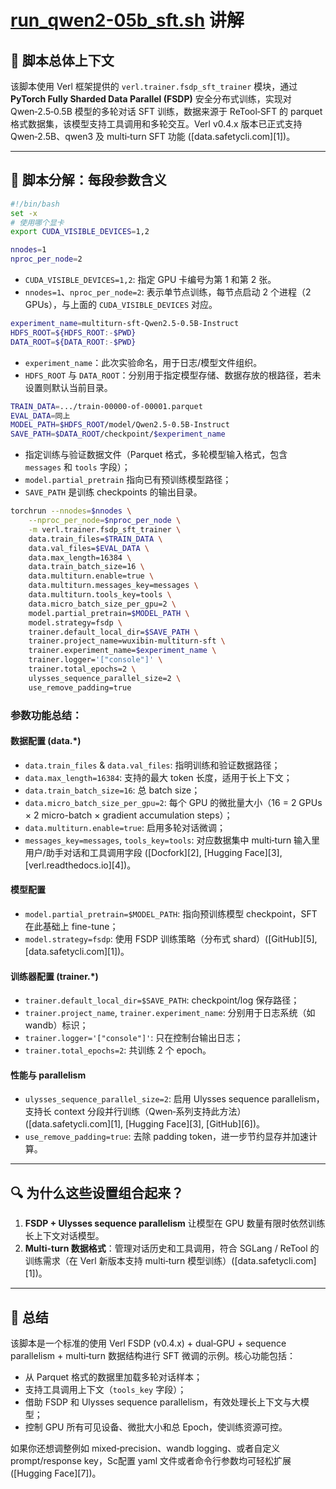 # [run_qwen2-05b_sft.sh](run_qwen2-05b_sft.sh) 讲解

## 🚀 脚本总体上下文

该脚本使用 Verl 框架提供的 `verl.trainer.fsdp_sft_trainer` 模块，通过**PyTorch Fully Sharded Data Parallel (FSDP)** 安全分布式训练，实现对 Qwen‑2.5‑0.5B 模型的多轮对话 SFT 训练，数据来源于 ReTool‑SFT 的 parquet 格式数据集，该模型支持工具调用和多轮交互。Verl v0.4.x 版本已正式支持 Qwen‑2.5B、qwen3 及 multi‑turn SFT 功能 ([data.safetycli.com][1])。

---

## 🎯 脚本分解：每段参数含义

```bash
#!/bin/bash
set -x
# 使用哪个显卡
export CUDA_VISIBLE_DEVICES=1,2

nnodes=1
nproc_per_node=2
```

* `CUDA_VISIBLE_DEVICES=1,2`: 指定 GPU 卡编号为第 1 和第 2 张。
* `nnodes=1`、`nproc_per_node=2`: 表示单节点训练，每节点启动 2 个进程（2 GPUs），与上面的 `CUDA_VISIBLE_DEVICES` 对应。

```bash
experiment_name=multiturn-sft-Qwen2.5-0.5B-Instruct
HDFS_ROOT=${HDFS_ROOT:-$PWD}
DATA_ROOT=${DATA_ROOT:-$PWD}
```

* `experiment_name`：此次实验命名，用于日志/模型文件组织。
* `HDFS_ROOT` 与 `DATA_ROOT`：分别用于指定模型存储、数据存放的根路径，若未设置则默认当前目录。

```bash
TRAIN_DATA=.../train‑00000‑of‑00001.parquet
EVAL_DATA=同上
MODEL_PATH=$HDFS_ROOT/model/Qwen2.5-0.5B-Instruct
SAVE_PATH=$DATA_ROOT/checkpoint/$experiment_name
```

* 指定训练与验证数据文件（Parquet 格式，多轮模型输入格式，包含 `messages` 和 `tools` 字段）；
* `model.partial_pretrain` 指向已有预训练模型路径；
* `SAVE_PATH` 是训练 checkpoints 的输出目录。

```bash
torchrun --nnodes=$nnodes \
    --nproc_per_node=$nproc_per_node \
    -m verl.trainer.fsdp_sft_trainer \
    data.train_files=$TRAIN_DATA \
    data.val_files=$EVAL_DATA \
    data.max_length=16384 \
    data.train_batch_size=16 \
    data.multiturn.enable=true \
    data.multiturn.messages_key=messages \
    data.multiturn.tools_key=tools \
    data.micro_batch_size_per_gpu=2 \
    model.partial_pretrain=$MODEL_PATH \
    model.strategy=fsdp \
    trainer.default_local_dir=$SAVE_PATH \
    trainer.project_name=wuxibin-multiturn-sft \
    trainer.experiment_name=$experiment_name \
    trainer.logger='["console"]' \
    trainer.total_epochs=2 \
    ulysses_sequence_parallel_size=2 \
    use_remove_padding=true
```

### 参数功能总结：

#### **数据配置 (data.\*)**

* `data.train_files` & `data.val_files`: 指明训练和验证数据路径；
* `data.max_length=16384`: 支持的最大 token 长度，适用于长上下文；
* `data.train_batch_size=16`: 总 batch size；
* `data.micro_batch_size_per_gpu=2`: 每个 GPU 的微批量大小（16 = 2 GPUs × 2 micro-batch × gradient accumulation steps）；
* `data.multiturn.enable=true`: 启用多轮对话微调；
* `messages_key=messages`, `tools_key=tools`: 对应数据集中 multi‑turn 输入里用户/助手对话和工具调用字段 ([Docfork][2], [Hugging Face][3], [verl.readthedocs.io][4])。

#### **模型配置**

* `model.partial_pretrain=$MODEL_PATH`: 指向预训练模型 checkpoint，SFT 在此基础上 fine-tune；
* `model.strategy=fsdp`: 使用 FSDP 训练策略（分布式 shard）([GitHub][5], [data.safetycli.com][1])。

#### **训练器配置 (trainer.\*)**

* `trainer.default_local_dir=$SAVE_PATH`: checkpoint/log 保存路径；
* `trainer.project_name`, `trainer.experiment_name`: 分别用于日志系统（如 wandb）标识；
* `trainer.logger='["console"]'`: 只在控制台输出日志；
* `trainer.total_epochs=2`: 共训练 2 个 epoch。

#### **性能与 parallelism**

* `ulysses_sequence_parallel_size=2`: 启用 Ulysses sequence parallelism，支持长 context 分段并行训练（Qwen‑系列支持此方法）([data.safetycli.com][1], [Hugging Face][3], [GitHub][6])。
* `use_remove_padding=true`: 去除 padding token，进一步节约显存并加速计算。

---

## 🔍 为什么这些设置组合起来？

1. **FSDP + Ulysses sequence parallelism** 让模型在 GPU 数量有限时依然训练长上下文对话模型。
2. **Multi-turn 数据格式**：管理对话历史和工具调用，符合 SGLang / ReTool 的训练需求（在 Verl 新版本支持 multi‑turn 模型训练）([data.safetycli.com][1])。



---

## 🧠 总结

该脚本是一个标准的使用 Verl FSDP (v0.4.x) + dual‑GPU + sequence parallelism + multi‑turn 数据结构进行 SFT 微调的示例。核心功能包括：

* 从 Parquet 格式的数据里加载多轮对话样本；
* 支持工具调用上下文（`tools_key` 字段）；
* 借助 FSDP 和 Ulysses sequence parallelism，有效处理长上下文与大模型；
* 控制 GPU 所有可见设备、微批大小和总 Epoch，使训练资源可控。

如果你还想调整例如 mixed‑precision、wandb logging、或者自定义 prompt/response key，Sc配置 yaml 文件或者命令行参数均可轻松扩展 ([Hugging Face][7])。
